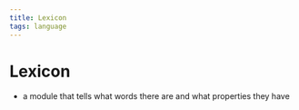 ```yaml
---
title: Lexicon
tags: language
---
```


# Lexicon
- a module that tells what words there are and what properties they have 
















































